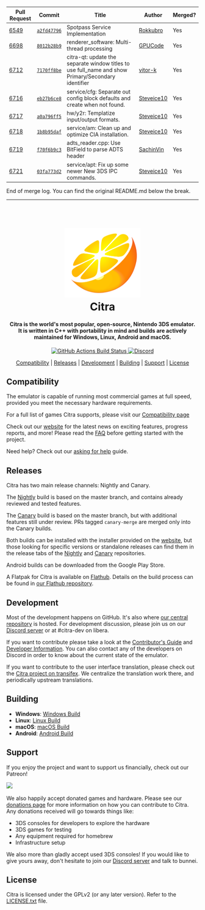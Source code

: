 | Pull Request | Commit | Title | Author | Merged? |
|----|----|----|----|----|
| [6549](https://github.com/citra-emu/citra//pull/6549) | [`a2fd47796`](https://github.com/citra-emu/citra//pull/6549/files) | Spotpass Service Implementation | [Rokkubro](https://github.com/Rokkubro/) | Yes |
| [6698](https://github.com/citra-emu/citra//pull/6698) | [`8012b28b9`](https://github.com/citra-emu/citra//pull/6698/files) | renderer_software: Multi-thread processing | [GPUCode](https://github.com/GPUCode/) | Yes |
| [6712](https://github.com/citra-emu/citra//pull/6712) | [`7170ff8be`](https://github.com/citra-emu/citra//pull/6712/files) | citra-qt: update the separate window titles to use full_name and show Primary/Secondary identifier | [vitor-k](https://github.com/vitor-k/) | Yes |
| [6716](https://github.com/citra-emu/citra//pull/6716) | [`eb27b6ce8`](https://github.com/citra-emu/citra//pull/6716/files) | service/cfg: Separate out config block defaults and create when not found. | [Steveice10](https://github.com/Steveice10/) | Yes |
| [6717](https://github.com/citra-emu/citra//pull/6717) | [`a0a796ff5`](https://github.com/citra-emu/citra//pull/6717/files) | hw/y2r: Templatize input/output formats. | [Steveice10](https://github.com/Steveice10/) | Yes |
| [6718](https://github.com/citra-emu/citra//pull/6718) | [`1b8b95daf`](https://github.com/citra-emu/citra//pull/6718/files) | service/am: Clean up and optimize CIA installation. | [Steveice10](https://github.com/Steveice10/) | Yes |
| [6719](https://github.com/citra-emu/citra//pull/6719) | [`f70f6b9c3`](https://github.com/citra-emu/citra//pull/6719/files) | adts_reader.cpp: Use BitField to parse ADTS header | [SachinVin](https://github.com/SachinVin/) | Yes |
| [6721](https://github.com/citra-emu/citra//pull/6721) | [`03fa773d2`](https://github.com/citra-emu/citra//pull/6721/files) | service/apt: Fix up some newer New 3DS IPC commands. | [Steveice10](https://github.com/Steveice10/) | Yes |


End of merge log. You can find the original README.md below the break.

-----

<h1 align="center">
  <br>
  <a href="https://citra-emu.org/"><img src="https://raw.githubusercontent.com/citra-emu/citra-assets/master/Main/citra_logo.svg" alt="Citra" width="200"></a>
  <br>
  <b>Citra</b>
  <br>
</h1>

<h4 align="center"><b>Citra</b> is the world's most popular, open-source, Nintendo 3DS emulator.
<br>
It is written in C++ with portability in mind and builds are actively maintained for Windows, Linux, Android and macOS.
</h4>

<p align="center">
    <a href="https://github.com/citra-emu/citra/actions/">
        <img src="https://github.com/citra-emu/citra/workflows/citra-ci/badge.svg"
            alt="GitHub Actions Build Status">
    </a>
    <a href="https://discord.gg/FAXfZV9">
        <img src="https://img.shields.io/discord/220740965957107713?color=%237289DA&label=Citra&logo=discord&logoColor=white"
            alt="Discord">
    </a>
</p>

<p align="center">
  <a href="#compatibility">Compatibility</a> |
  <a href="#releases">Releases</a> |
  <a href="#development">Development</a> |
  <a href="#building">Building</a> |
  <a href="#support">Support</a> |
  <a href="#license">License</a>
</p>


## Compatibility

The emulator is capable of running most commercial games at full speed, provided you meet the necessary hardware requirements.

For a full list of games Citra supports, please visit our [Compatibility page](https://citra-emu.org/game/)

Check out our [website](https://citra-emu.org/) for the latest news on exciting features, progress reports, and more!
Please read the [FAQ](https://citra-emu.org/wiki/faq/) before getting started with the project.

Need help? Check out our [asking for help](https://citra-emu.org/help/reference/asking/) guide.

## Releases

Citra has two main release channels: Nightly and Canary.

The [Nightly](https://github.com/citra-emu/citra-nightly) build is based on the master branch, and contains already reviewed and tested features.

The [Canary](https://github.com/citra-emu/citra-canary) build is based on the master branch, but with additional features still under review. PRs tagged `canary-merge` are merged only into the Canary builds.

Both builds can be installed with the installer provided on the [website](https://citra-emu.org/download/), but those looking for specific versions or standalone releases can find them in the release tabs of the [Nightly](https://github.com/citra-emu/citra-nightly/releases) and [Canary](https://github.com/citra-emu/citra-canary/releases) repositories.

Android builds can be downloaded from the Google Play Store.

A Flatpak for Citra is available on [Flathub](https://flathub.org/apps/details/org.citra_emu.citra). Details on the build process can be found in [our Flathub repository](https://github.com/flathub/org.citra_emu.citra).

## Development

Most of the development happens on GitHub. It's also where [our central repository](https://github.com/citra-emu/citra) is hosted.
For development discussion, please join us on our [Discord server](https://citra-emu.org/discord/) or at #citra-dev on libera.

If you want to contribute please take a look at the [Contributor's Guide](https://github.com/citra-emu/citra/wiki/Contributing) and [Developer Information](https://github.com/citra-emu/citra/wiki/Developer-Information). You can also contact any of the developers on Discord in order to know about the current state of the emulator.

If you want to contribute to the user interface translation, please check out the [Citra project on transifex](https://www.transifex.com/citra/citra). We centralize the translation work there, and periodically upstream translations.

## Building

* __Windows__: [Windows Build](https://github.com/citra-emu/citra/wiki/Building-For-Windows)
* __Linux__: [Linux Build](https://github.com/citra-emu/citra/wiki/Building-For-Linux)
* __macOS__: [macOS Build](https://github.com/citra-emu/citra/wiki/Building-for-macOS)
* __Android__: [Android Build](https://github.com/citra-emu/citra/wiki/Building-for-Android)


## Support

If you enjoy the project and want to support us financially, check out our Patreon!

<a href="https://www.patreon.com/citraemu">
    <img src="https://c5.patreon.com/external/logo/become_a_patron_button@2x.png" width="160">
</a>

We also happily accept donated games and hardware.
Please see our [donations page](https://citra-emu.org/donate/) for more information on how you can contribute to Citra.
Any donations received will go towards things like:
* 3DS consoles for developers to explore the hardware
* 3DS games for testing
* Any equipment required for homebrew
* Infrastructure setup

We also more than gladly accept used 3DS consoles! If you would like to give yours away, don't hesitate to join our [Discord server](https://citra-emu.org/discord/) and talk to bunnei.


## License

Citra is licensed under the GPLv2 (or any later version). Refer to the [LICENSE.txt](https://github.com/citra-emu/citra/blob/master/license.txt) file.
